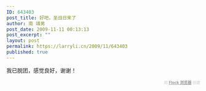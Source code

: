 ```yaml
---
ID: 643403
post_title: 好吧，圣战日来了
author: 南 靖男
post_date: 2009-11-11 00:13:13
post_excerpt: ""
layout: post
permalink: https://larryli.cn/2009/11/643403
published: true
---
```

我已脱团，感觉良好，谢谢！
  <div class="flockcredit" style="text-align: right; color: #CCC; font-size: x-small;">用 <a href="http://www.flock.com/blogged-with-flock" style="color: #999; font-weight: bold;" target="_new" title="Flock 浏览器">Flock 浏览器</a> 创建</div>